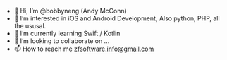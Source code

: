 - 👋 Hi, I’m @bobbyneng (Andy McConn)
- 👀 I’m interested in iOS and Android Development, Also python, PHP, all the ususal. 
- 🌱 I’m currently learning Swift / Kotlin
- 💞️ I’m looking to collaborate on ...
- 📫 How to reach me zfsoftware.info@gmail.com

<!---
bobbyneng/bobbyneng is a ✨ special ✨ repository because its `README.md` (this file) appears on your GitHub profile.
You can click the Preview link to take a look at your changes.
--->
